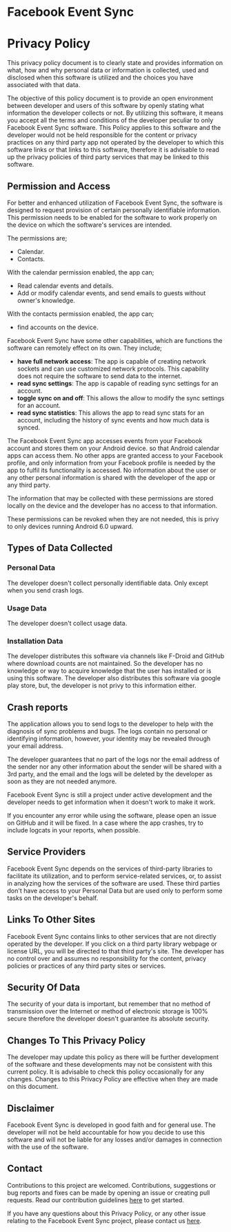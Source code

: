 # Facebook Event Sync

# Privacy Policy

This privacy policy document is to clearly state and provides information on what, how and why personal data or information is collected, used and disclosed when this software is utilized and the choices you have associated with that data.

The objective of this policy document is to provide an open environment between developer and users of this software by openly stating what information the developer collects or not. By utilizing this software, it means you accept all the terms and conditions of the developer peculiar to only Facebook Event Sync software. This Policy applies to this software and the developer would not be held responsible for the content or privacy practices on any third party app not operated by the developer to which this software links or that links to this software, therefore it is advisable to read up the privacy policies of third party services that may be linked to this software.

## Permission and Access

For better and enhanced utilization of Facebook Event Sync, the software is designed to request provision of certain personally identifiable information. This permission needs to be enabled for the software to work properly on the device on which the software's services are intended.

The permissions are;

- Calendar.
- Contacts.

With the calendar permission enabled, the app can;

- Read calendar events and details.
- Add or modify calendar events, and send emails to guests without owner's knowledge.

With the contacts permission enabled, the app can;

- find accounts on the device.

Facebook Event Sync have some other capabilities, which are functions the software can remotely effect on its own. They include; 

- **have full network access**: The app is capable of creating network sockets and can use customized network protocols. This capability does not require the software to send data to the internet.
- **read sync settings**: The app is capable of reading sync settings for an account. 
- **toggle sync on and off**: This allows the allow to modify the sync settings for an account.
- **read sync statistics**: This allows the app to read sync stats for an account, including the history of sync events and how much data is synced. 

The Facebook Event Sync app accesses events from your Facebook account and stores them on your Android device.  so that Android calendar apps can access them. 
No other apps are granted access to your Facebook profile, and only information from your Facebook profile is needed by the app to fulfil its functionality is accessed. No information about the user or any other personal information is shared with the developer of the app or any third party.

The information that may be collected with these permissions are stored locally on the device and the developer has no access to that information.

These permissions can be revoked when they are not needed, this is privy to only devices running Android 6.0 upward.

## Types of Data Collected
### Personal Data
The developer doesn't collect personally identifiable data. Only except when you send crash logs. 

### Usage Data
The developer doesn't collect usage data.

### Installation Data
The developer distributes this software via channels like F-Droid and GitHub where download counts are not maintained. So the developer has no knowledge or way to acquire knowledge that the user has installed or is using this software. The developer also distributes this software via google play store, but, the developer is not privy to this information either. 

## Crash reports
The application allows you to send logs to the developer to help with the diagnosis of sync problems and bugs. The logs contain no personal or identifying information, however, your identity may be revealed through your email address. 

The developer guarantees that no part of the logs nor the email address of the sender nor any other information about the sender will be shared with a 3rd party, and the email and the logs will be deleted by the developer as soon as they are not needed anymore.

Facebook Event Sync is still a project under active development and the developer needs to get information when it doesn't work to make it work.

If you encounter any error while using the software, please open an issue on GitHub and it will be fixed. In a case where the app crashes, try to include logcats in your reports, when possible.

## Service Providers

Facebook Event Sync depends on the services of third-party libraries to facilitate its utilization, and to perform service-related services, or, to assist in analyzing how the services of the software are used. These third parties don't have access to your Personal Data but are used only to perform some tasks on the developer's behalf. 

## Links To Other Sites

Facebook Event Sync contains links to other services that are not directly operated by the developer. If you click on a third party library webpage or license URL, you will be directed to that third party's site. The developer has no control over and assumes no responsibility for the content, privacy policies or practices of any third party sites or services.

## Security Of Data

The security of your data is important, but remember that no method of transmission over the Internet or method of electronic storage is 100% secure therefore the developer doesn't guarantee its absolute security.

## Changes To This Privacy Policy

The developer may update this policy as there will be further development of the software and these developments may not be consistent with this current policy. It is advisable to check this policy occasionally for any changes. Changes to this Privacy Policy are effective when they are made on this document.

## Disclaimer

Facebook Event Sync is developed in good faith and for general use. The developer will not be held accountable for how you decide to use this software and will not be liable for any losses and/or damages in connection with the use of the software.

## Contact

Contributions to this project are welcomed. Contributions, suggestions or bug reports and fixes can be made by opening an issue or creating pull requests. Read our contribution guidelines [here](https://github.com/danvratil/FBEventSync/wiki/Contributing) to get started. 

If you have any questions about this Privacy Policy, or any other issue relating to the Facebook Event Sync project, please contact us [here](https://github.com/danvratil/FBEventSync).
